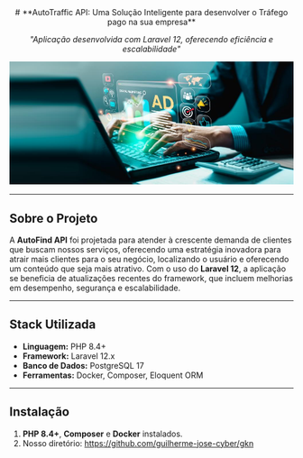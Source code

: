 <div align="center">
# **AutoTraffic API: Uma Solução Inteligente para desenvolver o Tráfego pago na sua empresa**

_"Aplicação desenvolvida com Laravel 12, oferecendo eficiência e escalabilidade"_

</div>

![Logo](logo.jpeg)

---

## **Sobre o Projeto**

A **AutoFind API** foi projetada para atender à crescente demanda de clientes que buscam nossos serviços, oferecendo uma estratégia inovadora para atrair mais clientes para o seu negócio, localizando o usuário e oferecendo um conteúdo que seja mais atrativo. Com o uso do **Laravel 12**, a aplicação se beneficia de atualizações recentes do framework, que incluem melhorias em desempenho, segurança e escalabilidade.

---

## **Stack Utilizada**

- **Linguagem:** PHP 8.4+
- **Framework:** Laravel 12.x
- **Banco de Dados:** PostgreSQL 17
- **Ferramentas:** Docker, Composer, Eloquent ORM

---

## **Instalação**

1.  **PHP 8.4+**, **Composer** e **Docker** instalados.
2. Nosso diretório: https://github.com/guilherme-jose-cyber/gkn

